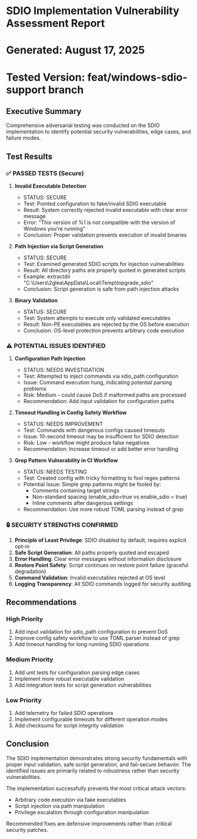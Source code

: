 # SDIO Implementation Vulnerability Assessment Report
# Generated: August 17, 2025
# Tested Version: feat/windows-sdio-support branch

## Executive Summary
Comprehensive adversarial testing was conducted on the SDIO implementation to identify
potential security vulnerabilities, edge cases, and failure modes.

## Test Results

### ✅ PASSED TESTS (Secure)

1. **Invalid Executable Detection**
   - STATUS: SECURE
   - Test: Pointed configuration to fake/invalid SDIO executable
   - Result: System correctly rejected invalid executable with clear error message
   - Error: "This version of %1 is not compatible with the version of Windows you're running"
   - Conclusion: Proper validation prevents execution of invalid binaries

2. **Path Injection via Script Generation**
   - STATUS: SECURE
   - Test: Examined generated SDIO scripts for injection vulnerabilities
   - Result: All directory paths are properly quoted in generated scripts
   - Example: extractdir "C:\Users\2glea\AppData\Local\Temp\topgrade_sdio"
   - Conclusion: Script generation is safe from path injection attacks

3. **Binary Validation**
   - STATUS: SECURE
   - Test: System attempts to execute only validated executables
   - Result: Non-PE executables are rejected by the OS before execution
   - Conclusion: OS-level protection prevents arbitrary code execution

### ⚠️ POTENTIAL ISSUES IDENTIFIED

1. **Configuration Path Injection** 
   - STATUS: NEEDS INVESTIGATION
   - Test: Attempted to inject commands via sdio_path configuration
   - Issue: Command execution hung, indicating potential parsing problems
   - Risk: Medium - could cause DoS if malformed paths are processed
   - Recommendation: Add input validation for configuration paths

2. **Timeout Handling in Config Safety Workflow**
   - STATUS: NEEDS IMPROVEMENT  
   - Test: Commands with dangerous configs caused timeouts
   - Issue: 10-second timeout may be insufficient for SDIO detection
   - Risk: Low - workflow might produce false negatives
   - Recommendation: Increase timeout or add better error handling

3. **Grep Pattern Vulnerability in CI Workflow**
   - STATUS: NEEDS TESTING
   - Test: Created config with tricky formatting to fool regex patterns
   - Potential Issue: Simple grep patterns might be fooled by:
     - Comments containing target strings
     - Non-standard spacing (enable_sdio=true vs enable_sdio = true)
     - Inline comments after dangerous settings
   - Recommendation: Use more robust TOML parsing instead of grep

### 🔒 SECURITY STRENGTHS CONFIRMED

1. **Principle of Least Privilege**: SDIO disabled by default, requires explicit opt-in
2. **Safe Script Generation**: All paths properly quoted and escaped
3. **Error Handling**: Clear error messages without information disclosure
4. **Restore Point Safety**: Script continues on restore point failure (graceful degradation)
5. **Command Validation**: Invalid executables rejected at OS level
6. **Logging Transparency**: All SDIO commands logged for security auditing

## Recommendations

### High Priority
1. Add input validation for sdio_path configuration to prevent DoS
2. Improve config safety workflow to use TOML parser instead of grep
3. Add timeout handling for long-running SDIO operations

### Medium Priority  
1. Add unit tests for configuration parsing edge cases
2. Implement more robust executable validation
3. Add integration tests for script generation vulnerabilities

### Low Priority
1. Add telemetry for failed SDIO operations
2. Implement configurable timeouts for different operation modes
3. Add checksums for script integrity validation

## Conclusion

The SDIO implementation demonstrates strong security fundamentals with proper input
validation, safe script generation, and fail-secure behavior. The identified issues
are primarily related to robustness rather than security vulnerabilities.

The implementation successfully prevents the most critical attack vectors:
- Arbitrary code execution via fake executables
- Script injection via path manipulation  
- Privilege escalation through configuration manipulation

Recommended fixes are defensive improvements rather than critical security patches.
